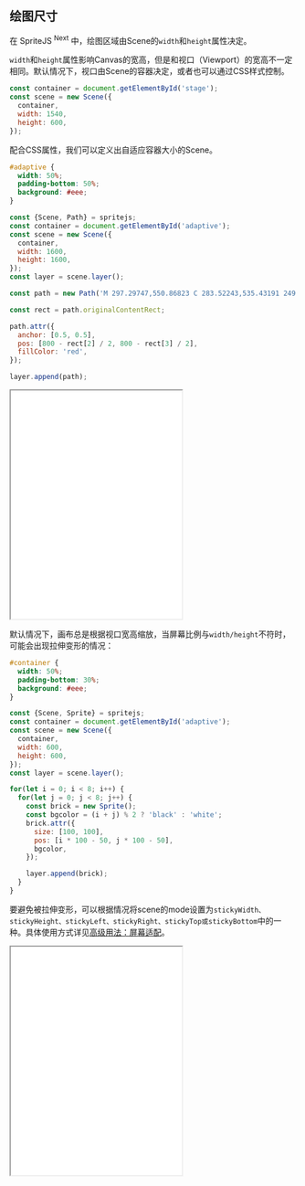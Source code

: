 ## 绘图尺寸

在 SpriteJS <sup>Next</sup> 中，绘图区域由Scene的`width`和`height`属性决定。

`width`和`height`属性影响Canvas的宽高，但是和视口（Viewport）的宽高不一定相同。默认情况下，视口由Scene的容器决定，或者也可以通过CSS样式控制。

```js
const container = document.getElementById('stage');
const scene = new Scene({
  container,
  width: 1540,
  height: 600,
});
```

配合CSS属性，我们可以定义出自适应容器大小的Scene。

```css
#adaptive {
  width: 50%;
  padding-bottom: 50%;
  background: #eee;
}
```

```js
const {Scene, Path} = spritejs;
const container = document.getElementById('adaptive');
const scene = new Scene({
  container,
  width: 1600,
  height: 1600,
});
const layer = scene.layer();

const path = new Path('M 297.29747,550.86823 C 283.52243,535.43191 249.1268,505.33855 220.86277,483.99412 C 137.11867,420.75228 125.72108,411.5999 91.719238,380.29088 C 29.03471,322.57071 2.413622,264.58086 2.5048478,185.95124 C 2.5493594,147.56739 5.1656152,132.77929 15.914734,110.15398 C 34.151433,71.768267 61.014996,43.244667 95.360052,25.799457 C 119.68545,13.443675 131.6827,7.9542046 172.30448,7.7296236 C 214.79777,7.4947896 223.74311,12.449347 248.73919,26.181459 C 279.1637,42.895777 310.47909,78.617167 316.95242,103.99205 L 320.95052,119.66445 L 330.81015,98.079942 C 386.52632,-23.892986 564.40851,-22.06811 626.31244,101.11153 C 645.95011,140.18758 648.10608,223.6247 630.69256,270.6244 C 607.97729,331.93377 565.31255,378.67493 466.68622,450.30098 C 402.0054,497.27462 328.80148,568.34684 323.70555,578.32901 C 317.79007,589.91654 323.42339,580.14491 297.29747,550.86823 z');

const rect = path.originalContentRect;

path.attr({
  anchor: [0.5, 0.5],
  pos: [800 - rect[2] / 2, 800 - rect[3] / 2],
  fillColor: 'red',
});

layer.append(path);
```

<iframe src="/demo/#/doc/resolution" height="400"></iframe>

默认情况下，画布总是根据视口宽高缩放，当屏幕比例与`width/height`不符时，可能会出现拉伸变形的情况：

```css
#container {
  width: 50%;
  padding-bottom: 30%;
  background: #eee;
}
```

```js
const {Scene, Sprite} = spritejs;
const container = document.getElementById('adaptive');
const scene = new Scene({
  container,
  width: 600,
  height: 600,
});
const layer = scene.layer();

for(let i = 0; i < 8; i++) {
  for(let j = 0; j < 8; j++) {
    const brick = new Sprite();
    const bgcolor = (i + j) % 2 ? 'black' : 'white';
    brick.attr({
      size: [100, 100],
      pos: [i * 100 - 50, j * 100 - 50],
      bgcolor,
    });

    layer.append(brick);
  }
}
```

要避免被拉伸变形，可以根据情况将scene的mode设置为`stickyWidth、stickyHeight、stickyLeft、stickyRight、stickyTop或stickyBottom`中的一种。具体使用方式详见[高级用法：屏幕适配](/zh-cn/guide/resolution)。

<iframe src="/demo/#/doc/resolution_scale" height="400"></iframe>